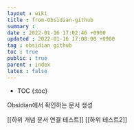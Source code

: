 ```yaml
---
layout : wiki
title : from-Obsidian-github
summary :
date : 2022-01-16 17:02:46 +0900
updated : 2022-01-16 17:08:00 +0900
tag : obsidian github
toc : true
public : true
parent : index
latex : false
---
```


* TOC
{:toc}

Obsidian에서 확인하는 문서 생성

[[하위 개념 문서 연결 테스트]]
[[하위 테스트2]]
